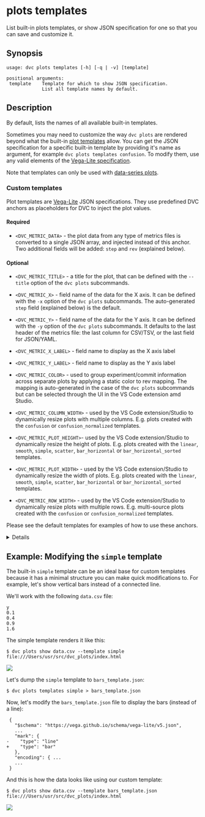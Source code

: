 # plots templates

List built-in plots templates, or show JSON specification for one so that you
can save and customize it.

## Synopsis

```usage
usage: dvc plots templates [-h] [-q | -v] [template]

positional arguments:
 template    Template for which to show JSON specification.
             List all template names by default.
```

## Description

By default, lists the names of all available built-in templates.

Sometimes you may need to customize the way `dvc plots` are rendered beyond what
the built-in [plot templates] allow. You can get the JSON specification for a
specific built-in template by providing it's name as argument, for example
`dvc plots templates confusion`. To modify them, use any valid elements of the
[Vega-Lite specification].

<admon type="note">

Note that templates can only be used with [data-series plots].

</admon>

### Custom templates

Plot templates are [Vega-Lite](https://vega.github.io/vega-lite/) JSON
specifications. They use predefined DVC anchors as placeholders for DVC to
inject the plot values.

#### **Required**

- `<DVC_METRIC_DATA>` - the plot data from any type of metrics files is
  converted to a single JSON array, and injected instead of this anchor. Two
  additional fields will be added: `step` and `rev` (explained below).

#### Optional

- `<DVC_METRIC_TITLE>` - a title for the plot, that can be defined with the
  `--title` option of the `dvc plots` subcommands.

- `<DVC_METRIC_X>` - field name of the data for the X axis. It can be defined
  with the `-x` option of the `dvc plots` subcommands. The auto-generated `step`
  field (explained below) is the default.

- `<DVC_METRIC_Y>` - field name of the data for the Y axis. It can be defined
  with the `-y` option of the `dvc plots` subcommands. It defaults to the last
  header of the metrics file: the last column for CSV/TSV, or the last field for
  JSON/YAML.

- `<DVC_METRIC_X_LABEL>` - field name to display as the X axis label

- `<DVC_METRIC_Y_LABEL>` - field name to display as the Y axis label

- `<DVC_METRIC_COLOR>` - used to group experiment/commit information across
  separate plots by applying a static color to rev mapping. The mapping is
  auto-generated in the case of the `dvc plots` subcommands but can be selected
  through the UI in the VS Code extension amd Studio.

- `<DVC_METRIC_COLUMN_WIDTH>` - used by the VS Code extension/Studio to
  dynamically resize plots with multiple columns. E.g. plots created with the
  `confusion` or `confusion_normalized` templates.

- `<DVC_METRIC_PLOT_HEIGHT>`- used by the VS Code extension/Studio to
  dynamically resize the height of plots. E.g. plots created with the `linear`,
  `smooth`, `simple`, `scatter`, `bar_horizontal` or `bar_horizontal_sorted`
  templates.

- `<DVC_METRIC_PLOT_WIDTH>` - used by the VS Code extension/Studio to
  dynamically resize the width of plots. E.g. plots created with the `linear`,
  `smooth`, `simple`, `scatter`, `bar_horizontal` or `bar_horizontal_sorted`
  templates.

- `<DVC_METRIC_ROW_WIDTH>` - used by the VS Code extension/Studio to dynamically
  resize plots with multiple rows. E.g. multi-source plots created with the
  `confusion` or `confusion_normalized` templates.

Please see the default templates for examples of how to use these anchors.

<details>

### Expand to learn how DVC modifies plot data for rendering.

File targets given to `dvc plots show` and `dvc plots diff` are treated as
separate data series, each to be injected into a template file. There are two
important fields that DVC adds to the plot data:

- `step` - zero-based counter for the data rows/values. In many cases it
  corresponds to a machine learning training epoch number.

- `rev` - This field helps distinguish between data sourced from different
  revisions, files or columns.

</details>

[plot templates]:
  /doc/user-guide/experiment-management/visualizing-plots#plot-templates-data-series-only
[vega-lite specification]: https://vega.github.io/vega-lite/
[data-series plots]: /doc/user-guide/experiment-management/visualizing-plots

## Example: Modifying the `simple` template

The built-in `simple` template can be an ideal base for custom templates because
it has a minimal structure you can make quick modifications to. For example,
let's show vertical bars instead of a connected line.

We'll work with the following `data.csv` file:

```csv
y
0.1
0.4
0.9
1.6
```

The simple template renders it like this:

```cli
$ dvc plots show data.csv --template simple
file:///Users/usr/src/dvc_plots/index.html
```

![](/img/plots_templates_show_unmodified.svg)

Let's dump the `simple` template to `bars_template.json`:

```cli
$ dvc plots templates simple > bars_template.json
```

Now, let's modify the `bars_template.json` file to display the bars (instead of
a line):

```git
 {
   "$schema": "https://vega.github.io/schema/vega-lite/v5.json",
   ...
   "mark": {
-    "type": "line"
+    "type": "bar"
   },
   "encoding": { ...
   ...
 }
```

And this is how the data looks like using our custom template:

```cli
$ dvc plots show data.csv --template bars_template.json
file:///Users/usr/src/dvc_plots/index.html
```

![](/img/plots_templates_show_modified.svg)
